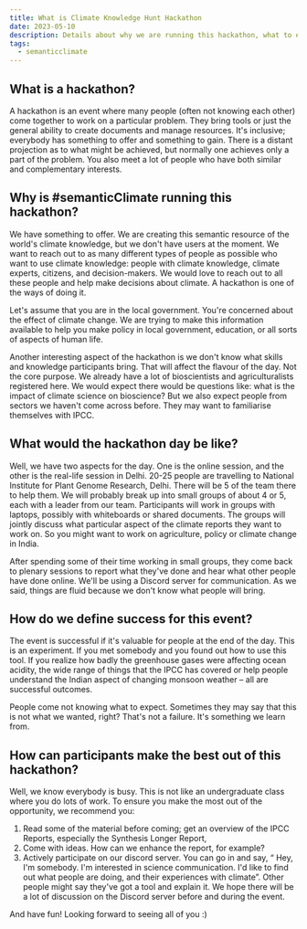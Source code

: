 ```yaml
---
title: What is Climate Knowledge Hunt Hackathon
date: 2023-05-10
description: Details about why we are running this hackathon, what to expect, how to prepare, etc. 
tags:
  - semanticclimate
---
```

## What is a hackathon?
A hackathon is an event where many people (often not knowing each other) come together to work on a particular problem. They bring tools or just the general ability to create documents and manage resources. It's inclusive; everybody has something to offer and something to gain. There is a distant projection as to what might be achieved, but normally one achieves only a part of the problem. You also meet a lot of people who have both similar and complementary interests.

## Why is #semanticClimate running this hackathon?
We have something to offer. We are creating this semantic resource of the world's climate knowledge, but we don't have users at the moment. We want to reach out to as many different types of people as possible who want to use climate knowledge: people with climate knowledge, climate experts, citizens, and decision-makers. We would love to reach out to all these people and help make decisions about climate. A hackathon is one of the ways of doing it.

Let's assume that you are in the local government. You're concerned about the effect of climate change. We are trying to make this information available to help you make policy in local government, education, or all sorts of aspects of human life.

Another interesting aspect of the hackathon is we don't know what skills and knowledge participants bring. That will affect the flavour of the day. Not the core purpose. We already have a lot of bioscientists and agriculturalists registered here. We would expect there would be questions like: what is the impact of climate science on bioscience? But we also expect people from sectors we haven't come across before. They may want to familiarise themselves with IPCC. 

## What would the hackathon day be like?
Well, we have two aspects for the day. One is the online session, and the other is the real-life session in Delhi. 20-25 people are travelling to National Institute for Plant Genome Research, Delhi. There will be 5 of the team there to help them. We will probably break up into small groups of about 4 or 5, each with a leader from our team. Participants will work in groups with laptops, possibly with whiteboards or shared documents. The groups will jointly discuss what particular aspect of the climate reports they want to work on. So you might want to work on agriculture, policy or climate change in India.

After spending some of their time working in small groups, they come back to plenary sessions to report what they've done and hear what other people have done online. We'll be using a Discord server for communication. As we said, things are fluid because we don't know what people will bring.

## How do we define success for this event?
The event is successful if it's valuable for people at the end of the day. This is an experiment. If you met somebody and you found out how to use this tool. If you realize how badly the greenhouse gases were affecting ocean acidity, the wide range of things that the IPCC has covered or help people understand the Indian aspect of changing monsoon weather – all are successful outcomes.

People come not knowing what to expect. Sometimes they may say that this is not what we wanted, right? That's not a failure. It's something we learn from. 

## How can participants make the best out of this hackathon?
Well, we know everybody is busy. This is not like an undergraduate class where you do lots of work. To ensure you make the most out of the opportunity, we recommend you: 

1. Read some of the material before coming; get an overview of the IPCC Reports, especially the Synthesis Longer Report, 
2. Come with ideas. How can we enhance the report, for example?
3. Actively participate on our discord server. You can go in and say, “ Hey, I'm somebody. I'm interested in science communication. I'd like to find out what people are doing, and their experiences with climate”. Other people might say they've got a tool and explain it. We hope there will be a lot of discussion on the Discord server before and during the event. 

And have fun! Looking forward to seeing all of you :)


